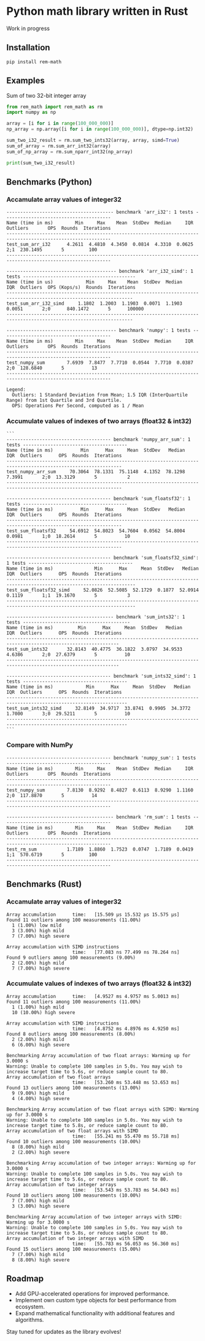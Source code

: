 # Python math library written in Rust

Work in progress

## Installation
`pip install rem-math`

## Examples
Sum of two 32-bit integer array
```py
from rem_math import rem_math as rm
import numpy as np

array = [i for i in range(100_000_000)]
np_array = np.array([i for i in range(100_000_000)], dtype=np.int32)

sum_two_i32_result = rm.sum_two_ints32(array, array, simd=True)
sum_of_array = rm.sum_arr_int32(array)
sum_of_np_array = rm.sum_nparr_int32(np_array)

print(sum_two_i32_result)
```

## Benchmarks (Python)

### Accamulate array values of integer32
  ```
  --------------------------------------- benchmark 'arr_i32': 1 tests ---------------------------------------
  Name (time in ms)        Min     Max    Mean  StdDev  Median     IQR  Outliers       OPS  Rounds  Iterations
  ------------------------------------------------------------------------------------------------------------
  test_sum_arr_i32      4.2611  4.4810  4.3450  0.0814  4.3310  0.0625       2;1  230.1495       5         100
  ------------------------------------------------------------------------------------------------------------

  ---------------------------------------- benchmark 'arr_i32_simd': 1 tests -----------------------------------------
  Name (time in us)            Min     Max    Mean  StdDev  Median     IQR  Outliers  OPS (Kops/s)  Rounds  Iterations
  --------------------------------------------------------------------------------------------------------------------
  test_sum_arr_i32_simd     1.1802  1.2003  1.1903  0.0071  1.1903  0.0051       2;0      840.1472       5      100000
  --------------------------------------------------------------------------------------------------------------------

  ---------------------------------------- benchmark 'numpy': 1 tests ----------------------------------------
  Name (time in ms)        Min     Max    Mean  StdDev  Median     IQR  Outliers       OPS  Rounds  Iterations
  ------------------------------------------------------------------------------------------------------------
  test_numpy_sum        7.6939  7.8477  7.7710  0.0544  7.7710  0.0387       2;0  128.6840       5          13
  ------------------------------------------------------------------------------------------------------------

  Legend:
    Outliers: 1 Standard Deviation from Mean; 1.5 IQR (InterQuartile Range) from 1st Quartile and 3rd Quartile.
    OPS: Operations Per Second, computed as 1 / Mean
  ```
### Accumulate values of indexes of two arrays (float32 & int32)
    ```
    -------------------------------------- benchmark 'numpy_arr_sum': 1 tests --------------------------------------
    Name (time in ms)          Min      Max     Mean  StdDev   Median     IQR  Outliers      OPS  Rounds  Iterations
    ----------------------------------------------------------------------------------------------------------------
    test_numpy_arr_sum     70.3064  78.1331  75.1148  4.1352  78.1298  7.3991       2;0  13.3129       5           2
    ----------------------------------------------------------------------------------------------------------------
    
    -------------------------------------- benchmark 'sum_floatsf32': 1 tests --------------------------------------
    Name (time in ms)          Min      Max     Mean  StdDev   Median     IQR  Outliers      OPS  Rounds  Iterations
    ----------------------------------------------------------------------------------------------------------------
    test_sum_floatsf32     54.6912  54.8023  54.7604  0.0562  54.8004  0.0981       1;0  18.2614       5          10
    ----------------------------------------------------------------------------------------------------------------
    
    -------------------------------------- benchmark 'sum_floatsf32_simd': 1 tests --------------------------------------
    Name (time in ms)               Min      Max     Mean  StdDev   Median     IQR  Outliers      OPS  Rounds  Iterations
    ---------------------------------------------------------------------------------------------------------------------
    test_sum_floatsf32_simd     52.0826  52.5085  52.1729  0.1877  52.0914  0.1119       1;1  19.1670       5           3
    ---------------------------------------------------------------------------------------------------------------------
    
    --------------------------------------- benchmark 'sum_ints32': 1 tests ---------------------------------------
    Name (time in ms)         Min      Max     Mean  StdDev   Median     IQR  Outliers      OPS  Rounds  Iterations
    ---------------------------------------------------------------------------------------------------------------
    test_sum_ints32       32.8143  40.4775  36.1822  3.0797  34.9533  4.6386       2;0  27.6379       5          10
    ---------------------------------------------------------------------------------------------------------------
    
    -------------------------------------- benchmark 'sum_ints32_simd': 1 tests --------------------------------------
    Name (time in ms)            Min      Max     Mean  StdDev   Median     IQR  Outliers      OPS  Rounds  Iterations
    ------------------------------------------------------------------------------------------------------------------
    test_sum_ints32_simd     32.8149  34.9717  33.8741  0.9905  34.3772  1.7000       3;0  29.5211       5          10
    ------------------------------------------------------------------------------------------------------------------
    ```

### Compare with NumPy
    -------------------------------------- benchmark 'numpy_sum': 1 tests --------------------------------------
    Name (time in ms)        Min     Max    Mean  StdDev  Median     IQR  Outliers       OPS  Rounds  Iterations
    ------------------------------------------------------------------------------------------------------------
    test_numpy_sum        7.8130  8.9292  8.4827  0.6113  8.9290  1.1160       2;0  117.8870       5          14
    ------------------------------------------------------------------------------------------------------------

    --------------------------------------- benchmark 'rm_sum': 1 tests ----------------------------------------
    Name (time in ms)        Min     Max    Mean  StdDev  Median     IQR  Outliers       OPS  Rounds  Iterations
    ------------------------------------------------------------------------------------------------------------
    test_rm_sum           1.7189  1.8860  1.7523  0.0747  1.7189  0.0419       1;1  570.6719       5         100
    ------------------------------------------------------------------------------------------------------------

## Benchmarks (Rust)

### Accamulate array values of integer32
  ```
  Array accumulation      time:   [15.509 µs 15.532 µs 15.575 µs]
  Found 11 outliers among 100 measurements (11.00%)
    1 (1.00%) low mild
    3 (3.00%) high mild
    7 (7.00%) high severe

  Array accumulation with SIMD instructions
                          time:   [77.083 ns 77.499 ns 78.264 ns]
  Found 9 outliers among 100 measurements (9.00%)
    2 (2.00%) high mild
    7 (7.00%) high severe
  ```
### Accumulate values of indexes of two arrays (float32 & int32)
```angular2html
Array accumulation      time:   [4.9527 ms 4.9757 ms 5.0013 ms]
Found 11 outliers among 100 measurements (11.00%)
  1 (1.00%) high mild
  10 (10.00%) high severe

Array accumulation with SIMD instructions
                        time:   [4.8752 ms 4.8976 ms 4.9250 ms]
Found 8 outliers among 100 measurements (8.00%)
  2 (2.00%) high mild
  6 (6.00%) high severe

Benchmarking Array accumulation of two float arrays: Warming up for 3.0000 s
Warning: Unable to complete 100 samples in 5.0s. You may wish to increase target time to 5.6s, or reduce sample count to 80.
Array accumulation of two float arrays
                        time:   [53.260 ms 53.448 ms 53.653 ms]
Found 13 outliers among 100 measurements (13.00%)
  9 (9.00%) high mild
  4 (4.00%) high severe

Benchmarking Array accumulation of two float arrays with SIMD: Warming up for 3.0000 s
Warning: Unable to complete 100 samples in 5.0s. You may wish to increase target time to 5.8s, or reduce sample count to 80.
Array accumulation of two float arrays with SIMD
                        time:   [55.241 ms 55.470 ms 55.718 ms]
Found 10 outliers among 100 measurements (10.00%)
  8 (8.00%) high mild
  2 (2.00%) high severe

Benchmarking Array accumulation of two integer arrays: Warming up for 3.0000 s
Warning: Unable to complete 100 samples in 5.0s. You may wish to increase target time to 5.6s, or reduce sample count to 80.
Array accumulation of two integer arrays
                        time:   [53.543 ms 53.783 ms 54.043 ms]
Found 10 outliers among 100 measurements (10.00%)
  7 (7.00%) high mild
  3 (3.00%) high severe

Benchmarking Array accumulation of two integer arrays with SIMD: Warming up for 3.0000 s
Warning: Unable to complete 100 samples in 5.0s. You may wish to increase target time to 5.8s, or reduce sample count to 80.
Array accumulation of two integer arrays with SIMD
                        time:   [55.783 ms 56.053 ms 56.360 ms]
Found 15 outliers among 100 measurements (15.00%)
  7 (7.00%) high mild
  8 (8.00%) high severe
```

## Roadmap

- Add GPU-accelerated operations for improved performance.
- Implement own custom type objects for best performance from ecosystem.
- Expand mathematical functionality with additional features and algorithms.

Stay tuned for updates as the library evolves!